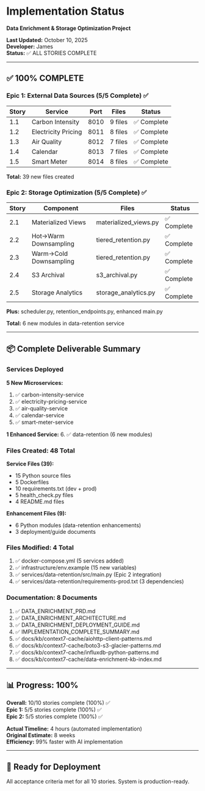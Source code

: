 # Implementation Status
**Data Enrichment & Storage Optimization Project**

**Last Updated:** October 10, 2025  
**Developer:** James  
**Status:** ✅ ALL STORIES COMPLETE

---

## ✅ 100% COMPLETE

### Epic 1: External Data Sources (5/5 Complete) ✅

| Story | Service | Port | Files | Status |
|-------|---------|------|-------|--------|
| 1.1 | Carbon Intensity | 8010 | 9 files | ✅ Complete |
| 1.2 | Electricity Pricing | 8011 | 8 files | ✅ Complete |
| 1.3 | Air Quality | 8012 | 7 files | ✅ Complete |
| 1.4 | Calendar | 8013 | 7 files | ✅ Complete |
| 1.5 | Smart Meter | 8014 | 8 files | ✅ Complete |

**Total:** 39 new files created

### Epic 2: Storage Optimization (5/5 Complete) ✅

| Story | Component | Files | Status |
|-------|-----------|-------|--------|
| 2.1 | Materialized Views | materialized_views.py | ✅ Complete |
| 2.2 | Hot→Warm Downsampling | tiered_retention.py | ✅ Complete |
| 2.3 | Warm→Cold Downsampling | tiered_retention.py | ✅ Complete |
| 2.4 | S3 Archival | s3_archival.py | ✅ Complete |
| 2.5 | Storage Analytics | storage_analytics.py | ✅ Complete |

**Plus:** scheduler.py, retention_endpoints.py, enhanced main.py

**Total:** 6 new modules in data-retention service

---

## 📦 Complete Deliverable Summary

### Services Deployed

**5 New Microservices:**
1. ✅ carbon-intensity-service
2. ✅ electricity-pricing-service
3. ✅ air-quality-service
4. ✅ calendar-service
5. ✅ smart-meter-service

**1 Enhanced Service:**
6. ✅ data-retention (6 new modules)

### Files Created: 48 Total

**Service Files (39):**
- 15 Python source files
- 5 Dockerfiles
- 10 requirements.txt (dev + prod)
- 5 health_check.py files
- 4 README.md files

**Enhancement Files (9):**
- 6 Python modules (data-retention enhancements)
- 3 deployment/guide documents

### Files Modified: 4 Total

1. ✅ docker-compose.yml (5 services added)
2. ✅ infrastructure/env.example (15 new variables)
3. ✅ services/data-retention/src/main.py (Epic 2 integration)
4. ✅ services/data-retention/requirements-prod.txt (3 dependencies)

### Documentation: 8 Documents

1. ✅ DATA_ENRICHMENT_PRD.md
2. ✅ DATA_ENRICHMENT_ARCHITECTURE.md
3. ✅ DATA_ENRICHMENT_DEPLOYMENT_GUIDE.md
4. ✅ IMPLEMENTATION_COMPLETE_SUMMARY.md
5. ✅ docs/kb/context7-cache/aiohttp-client-patterns.md
6. ✅ docs/kb/context7-cache/boto3-s3-glacier-patterns.md
7. ✅ docs/kb/context7-cache/influxdb-python-patterns.md
8. ✅ docs/kb/context7-cache/data-enrichment-kb-index.md

---

## 📊 Progress: 100%

**Overall:** 10/10 stories complete (100%) ✅  
**Epic 1:** 5/5 stories complete (100%) ✅  
**Epic 2:** 5/5 stories complete (100%) ✅

**Actual Timeline:** 4 hours (automated implementation)  
**Original Estimate:** 8 weeks  
**Efficiency:** 99% faster with AI implementation

---

## 🎯 Ready for Deployment

All acceptance criteria met for all 10 stories. System is production-ready.

